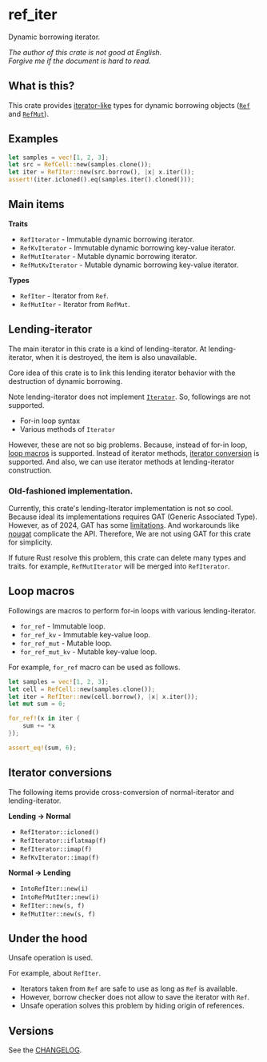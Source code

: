 ref_iter
===

Dynamic borrowing iterator.

*The author of this crate is not good at English.*  
*Forgive me if the document is hard to read.*

## What is this?

This crate provides [iterator-like](#lending-iterator) types
for dynamic borrowing objects ([`Ref`] and [`RefMut`]).

[`Ref`]:https://doc.rust-lang.org/core/cell/struct.Ref.html
[`RefMut`]:https://doc.rust-lang.org/core/cell/struct.RefMut.html

## Examples

```rust
let samples = vec![1, 2, 3];
let src = RefCell::new(samples.clone());
let iter = RefIter::new(src.borrow(), |x| x.iter());
assert!(iter.icloned().eq(samples.iter().cloned()));
```

## Main items

**Traits**
* `RefIterator` - Immutable dynamic borrowing iterator.
* `RefKvIterator` - Immutable dynamic borrowing key-value iterator.
* `RefMutIterator` - Mutable dynamic borrowing iterator.
* `RefMutKvIterator` - Mutable dynamic borrowing key-value iterator.

**Types**
* `RefIter` - Iterator from `Ref`.
* `RefMutIter` - Iterator from `RefMut`.

## Lending-iterator

The main iterator in this crate is a kind of lending-iterator.
At lending-iterator, when it is destroyed, the item is also unavailable.

Core idea of this crate is to link this lending iterator behavior
with the destruction of dynamic borrowing.

Note lending-iterator does not implement [`Iterator`].
So, followings are not supported.

* For-in loop syntax 
* Various methods of `Iterator` 

However, these are not so big problems. Because, instead of for-in loop,
[loop macros](#loop-macros) is supported. Instead of iterator methods,
[iterator conversion](#iterator-conversion) is supported. And also,
we can use iterator methods at lending-iterator construction.

[`Iterator`]:https://doc.rust-lang.org/core/iter/trait.Iterator.html

### Old-fashioned implementation.

Currently, this crate's lending-Iterator implementation is not so cool.
Because ideal its implementations requires GAT (Generic Associated Type).
However, as of 2024, GAT has some [limitations][gat-issue]. And workarounds
like [nougat] complicate the API. Therefore, We are not using GAT for this
crate for simplicity.

If future Rust resolve this problem, this crate can delete many types and
traits. for example, `RefMutIterator` will be merged into `RefIterator`.

[gat-issue]:https://blog.rust-lang.org/2022/10/28/gats-stabilization.html
[nougat]:https://crates.io/crates/nougat

## Loop macros

Followings are macros to perform for-in loops with various lending-iterator.

* `for_ref` - Immutable loop.
* `for_ref_kv` - Immutable key-value loop.
* `for_ref_mut` - Mutable loop.
* `for_ref_mut_kv` - Mutable key-value loop.

For example, `for_ref` macro can be used as follows.

```rust
let samples = vec![1, 2, 3];
let cell = RefCell::new(samples.clone());
let iter = RefIter::new(cell.borrow(), |x| x.iter());
let mut sum = 0;

for_ref!(x in iter {
    sum += *x
});

assert_eq!(sum, 6);
```

## Iterator conversions

The following items provide cross-conversion of normal-iterator
and lending-iterator.

**Lending -> Normal**
* `RefIterator::icloned()`
* `RefIterator::iflatmap(f)`
* `RefIterator::imap(f)`
* `RefKvIterator::imap(f)`

**Normal -> Lending**
* `IntoRefIter::new(i)`
* `IntoRefMutIter::new(i)`
* `RefIter::new(s, f)`
* `RefMutIter::new(s, f)`

## Under the hood

Unsafe operation is used.

For example, about `RefIter`.

* Iterators taken from `Ref` are safe to use as long as `Ref` is available.
* However, borrow checker does not allow to save the iterator with `Ref`.
* Unsafe operation solves this problem by hiding origin of references.

## Versions

See the [CHANGELOG](CHANGELOG.md).

